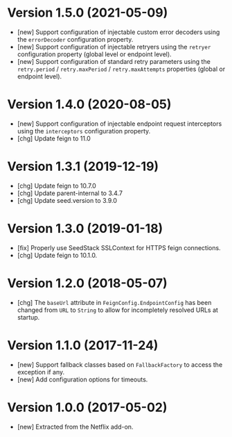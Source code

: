 # Version 1.5.0 (2021-05-09)

* [new] Support configuration of injectable custom error decoders using the `errorDecoder` configuration property.
* [new] Support configuration of injectable retryers using the `retryer` configuration property (global level or endpoint level).
* [new] Support configuration of standard retry parameters using the `retry.period` / `retry.maxPeriod` / `retry.maxAttempts` properties (global or endpoint level).

# Version 1.4.0 (2020-08-05)

* [new] Support configuration of injectable endpoint request interceptors using the `interceptors` configuration property.
* [chg] Update feign to 11.0

# Version 1.3.1 (2019-12-19)

* [chg] Update feign to 10.7.0
* [chg] Update parent-internal to 3.4.7
* [chg] Update seed.version to 3.9.0

# Version 1.3.0 (2019-01-18)

* [fix] Properly use SeedStack SSLContext for HTTPS feign connections.
* [chg] Update feign to 10.1.0.

# Version 1.2.0 (2018-05-07)

* [chg] The `baseUrl` attribute in `FeignConfig.EndpointConfig` has been changed from `URL` to `String` to allow for incompletely resolved URLs at startup.

# Version 1.1.0 (2017-11-24)

* [new] Support fallback classes based on `FallbackFactory` to access the exception if any.
* [new] Add configuration options for timeouts. 

# Version 1.0.0 (2017-05-02)

* [new] Extracted from the Netflix add-on. 
